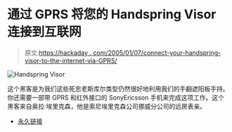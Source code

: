 # 通过 GPRS 将您的 Handspring Visor 连接到互联网

> 原文:[https://hackaday . com/2005/01/07/connect-your-handspring-visor-to-the-internet-via-GPRS/](https://hackaday.com/2005/01/07/connect-your-handspring-visor-to-the-internet-via-gprs/)

![Handspring Visor](img/7f6aac173d42b177398eee496db8bbcc.png)

这个黑客是为我们这些死忠老斯库尔类型仍然很好地利用我们的手翻遮阳板手持。你还需要一部带 GPRS 和红外接口的 SonyEricsson 手机来完成这项工作。这个黑客来自奥拉·埃里克森，他是索尼埃里克森公司挪威分公司的远房表亲。

*   [永久链接](http://www.mreriksson.net/howtos/visor-t39-gprs/)
